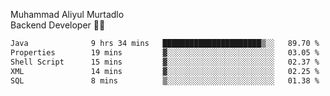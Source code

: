 Muhammad Aliyul Murtadlo
<br>
Backend Developer 👨‍💻
<br>
<!--START_SECTION:waka-->

```txt
Java              9 hrs 34 mins   ██████████████████████▒░░   89.70 %
Properties        19 mins         ▓░░░░░░░░░░░░░░░░░░░░░░░░   03.05 %
Shell Script      15 mins         ▓░░░░░░░░░░░░░░░░░░░░░░░░   02.37 %
XML               14 mins         ▓░░░░░░░░░░░░░░░░░░░░░░░░   02.25 %
SQL               8 mins          ▒░░░░░░░░░░░░░░░░░░░░░░░░   01.38 %
```

<!--END_SECTION:waka-->
